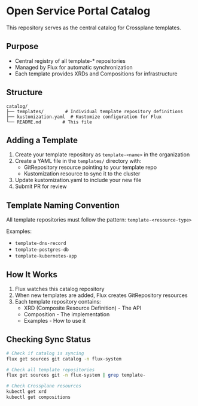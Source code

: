 # Open Service Portal Catalog

This repository serves as the central catalog for Crossplane templates.

## Purpose
- Central registry of all template-* repositories
- Managed by Flux for automatic synchronization
- Each template provides XRDs and Compositions for infrastructure

## Structure

```
catalog/
├── templates/        # Individual template repository definitions
├── kustomization.yaml  # Kustomize configuration for Flux
└── README.md        # This file
```

## Adding a Template

1. Create your template repository as `template-<name>` in the organization
2. Create a YAML file in the `templates/` directory with:
   - GitRepository resource pointing to your template repo
   - Kustomization resource to sync it to the cluster
3. Update kustomization.yaml to include your new file
4. Submit PR for review

## Template Naming Convention

All template repositories must follow the pattern: `template-<resource-type>`

Examples:
- `template-dns-record`
- `template-postgres-db`
- `template-kubernetes-app`

## How It Works

1. Flux watches this catalog repository
2. When new templates are added, Flux creates GitRepository resources
3. Each template repository contains:
   - XRD (Composite Resource Definition) - The API
   - Composition - The implementation
   - Examples - How to use it

## Checking Sync Status

```bash
# Check if catalog is syncing
flux get sources git catalog -n flux-system

# Check all template repositories
flux get sources git -n flux-system | grep template-

# Check Crossplane resources
kubectl get xrd
kubectl get compositions
```